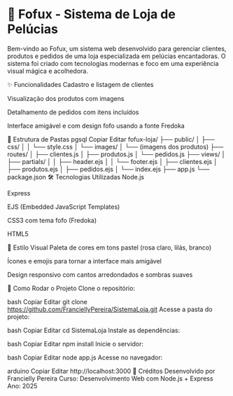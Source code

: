 # 🧸 Fofux - Sistema de Loja de Pelúcias
Bem-vindo ao Fofux, um sistema web desenvolvido para gerenciar clientes, produtos e pedidos de uma loja especializada em pelúcias encantadoras. O sistema foi criado com tecnologias modernas e foco em uma experiência visual mágica e acolhedora.

✨ Funcionalidades
Cadastro e listagem de clientes

Visualização dos produtos com imagens

Detalhamento de pedidos com itens incluídos

Interface amigável e com design fofo usando a fonte Fredoka

📁 Estrutura de Pastas
pgsql
Copiar
Editar
fofux-loja/
├── public/
│   ├── css/
│   │   └── style.css
│   └── images/
│       └── (imagens dos produtos)
├── routes/
│   ├── clientes.js
│   ├── produtos.js
│   └── pedidos.js
├── views/
│   ├── partials/
│   │   ├── header.ejs
│   │   └── footer.ejs
│   ├── clientes.ejs
│   ├── produtos.ejs
│   ├── pedidos.ejs
│   └── index.ejs
├── app.js
└── package.json
🛠 Tecnologias Utilizadas
Node.js

Express

EJS (Embedded JavaScript Templates)

CSS3 com tema fofo (Fredoka)

HTML5

🎨 Estilo Visual
Paleta de cores em tons pastel (rosa claro, lilás, branco)

Ícones e emojis para tornar a interface mais amigável

Design responsivo com cantos arredondados e sombras suaves

🚀 Como Rodar o Projeto
Clone o repositório:

bash
Copiar
Editar
git clone https://github.com/FranciellyPereira/SistemaLoja.git
Acesse a pasta do projeto:

bash
Copiar
Editar
cd SistemaLoja
Instale as dependências:

bash
Copiar
Editar
npm install
Inicie o servidor:

bash
Copiar
Editar
node app.js
Acesse no navegador:

arduino
Copiar
Editar
http://localhost:3000
💖 Créditos
Desenvolvido por Francielly Pereira
Curso: Desenvolvimento Web com Node.js + Express
Ano: 2025
